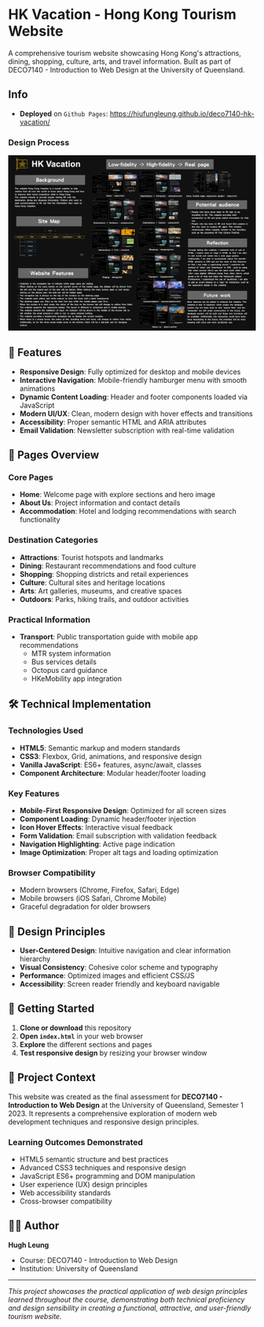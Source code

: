 # HK Vacation - Hong Kong Tourism Website

A comprehensive tourism website showcasing Hong Kong's attractions, dining, shopping, culture, arts, and travel information. Built as part of DECO7140 - Introduction to Web Design at the University of Queensland.
## Info
- **Deployed** on `Github Pages`: https://hiufungleung.github.io/deco7140-hk-vacation/
### Design Process
![Poster](./poster.png)
## 🌟 Features

- **Responsive Design**: Fully optimized for desktop and mobile devices
- **Interactive Navigation**: Mobile-friendly hamburger menu with smooth animations
- **Dynamic Content Loading**: Header and footer components loaded via JavaScript
- **Modern UI/UX**: Clean, modern design with hover effects and transitions
- **Accessibility**: Proper semantic HTML and ARIA attributes
- **Email Validation**: Newsletter subscription with real-time validation

## 📱 Pages Overview

### Core Pages
- **Home**: Welcome page with explore sections and hero image
- **About Us**: Project information and contact details
- **Accommodation**: Hotel and lodging recommendations with search functionality

### Destination Categories  
- **Attractions**: Tourist hotspots and landmarks
- **Dining**: Restaurant recommendations and food culture
- **Shopping**: Shopping districts and retail experiences
- **Culture**: Cultural sites and heritage locations
- **Arts**: Art galleries, museums, and creative spaces
- **Outdoors**: Parks, hiking trails, and outdoor activities

### Practical Information
- **Transport**: Public transportation guide with mobile app recommendations
  - MTR system information
  - Bus services details
  - Octopus card guidance
  - HKeMobility app integration

## 🛠️ Technical Implementation

### Technologies Used
- **HTML5**: Semantic markup and modern standards
- **CSS3**: Flexbox, Grid, animations, and responsive design
- **Vanilla JavaScript**: ES6+ features, async/await, classes
- **Component Architecture**: Modular header/footer loading

### Key Features
- **Mobile-First Responsive Design**: Optimized for all screen sizes
- **Component Loading**: Dynamic header/footer injection
- **Icon Hover Effects**: Interactive visual feedback
- **Form Validation**: Email subscription with validation feedback
- **Navigation Highlighting**: Active page indication
- **Image Optimization**: Proper alt tags and loading optimization

### Browser Compatibility
- Modern browsers (Chrome, Firefox, Safari, Edge)
- Mobile browsers (iOS Safari, Chrome Mobile)
- Graceful degradation for older browsers

## 🎨 Design Principles

- **User-Centered Design**: Intuitive navigation and clear information hierarchy
- **Visual Consistency**: Cohesive color scheme and typography
- **Performance**: Optimized images and efficient CSS/JS
- **Accessibility**: Screen reader friendly and keyboard navigable

## 🚀 Getting Started

1. **Clone or download** this repository
2. **Open `index.html`** in your web browser
3. **Explore** the different sections and pages
4. **Test responsive design** by resizing your browser window


## 📝 Project Context

This website was created as the final assessment for **DECO7140 - Introduction to Web Design** at the University of Queensland, Semester 1 2023. It represents a comprehensive exploration of modern web development techniques and responsive design principles.

### Learning Outcomes Demonstrated
- HTML5 semantic structure and best practices
- Advanced CSS3 techniques and responsive design
- JavaScript ES6+ programming and DOM manipulation
- User experience (UX) design principles
- Web accessibility standards
- Cross-browser compatibility

## 👨‍💻 Author

**Hugh Leung**
- Course: DECO7140 - Introduction to Web Design
- Institution: University of Queensland

---

*This project showcases the practical application of web design principles learned throughout the course, demonstrating both technical proficiency and design sensibility in creating a functional, attractive, and user-friendly tourism website.*
